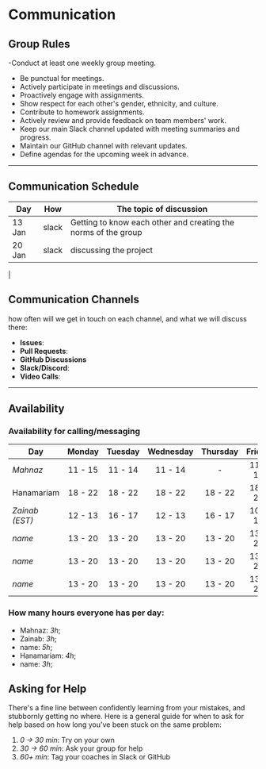 <!--
    this template is for inspiration, feel free to change it however you like!

    Careful! be sure to protect your privacy when filling out this document
        everything you write here will be public
        so share only what you are comfortable sharing online
        you can share the rest in confidence with you group by another channel
-->

# Communication

## Group Rules

-Conduct at least one weekly group meeting.
- Be punctual for meetings.
- Actively participate in meetings and discussions.
- Proactively engage with assignments.
- Show respect for each other's gender, ethnicity, and culture.
- Contribute to homework assignments.
- Actively review and provide feedback on team members' work.
- Keep our main Slack channel updated with meeting summaries and progress.
- Maintain our GitHub channel with relevant updates.
- Define agendas for the upcoming week in advance.
---

## Communication Schedule

| Day | How | The topic of discussion |
| --- | :-: | ----------------------- |
| 13 Jan |  slack  | Getting to know each other and creating the norms of the group |
| 20 Jan |  slack  | discussing the project |
| 

## Communication Channels

how often will we get in touch on each channel, and what we will discuss there:

- **Issues**:
- **Pull Requests**:
- **GitHub Discussions**
- **Slack/Discord**:
- **Video Calls**:

---

## Availability

### Availability for calling/messaging

| Day    | Monday  | Tuesday | Wednesday | Thursday | Friday  | Saturday | Sunday  |
| ------ | :-----: | :-----: | :-------: | :------: | :-----: | :------: | :-----: |
| _Mahnaz_ | 11 - 15 | 11 - 14|  11 - 14 | - | 11 - 15| 10 - 18  | 10 - 13 |
| Hanamariam | 18 - 22 | 18 - 22 |  18 - 22 | 18 - 22  | 18 - 22 | 13 - 20  | 13 - 20 |
| _Zainab (EST)_ | 12 - 13 | 16 - 17 |  12 - 13  | 16 - 17  | 10 - 13 | 10 - 13  | 10 - 13 |
| _name_ | 13 - 20 | 13 - 20 |  13 - 20  | 13 - 20  | 13 - 20 | 13 - 20  | 13 - 20 |
| _name_ | 13 - 20 | 13 - 20 |  13 - 20  | 13 - 20  | 13 - 20 | 13 - 20  | 13 - 20 |
| _name_ | 13 - 20 | 13 - 20 |  13 - 20  | 13 - 20  | 13 - 20 | 13 - 20  | 13 - 20 |

### How many hours everyone has per day:

- Mahnaz: _3h_;
- Zainab: _3h_;
- name: _5h_;
- Hanamariam: _4h_;
- name: _3h_;

## Asking for Help

There's a fine line between confidently learning from your mistakes, and
stubbornly getting no where. Here is a general guide for when to ask for help
based on how long you've been stuck on the same problem:

1. _0 -> 30 min_: Try on your own
2. _30 -> 60 min_: Ask your group for help
3. _60+ min_: Tag your coaches in Slack or GitHub
